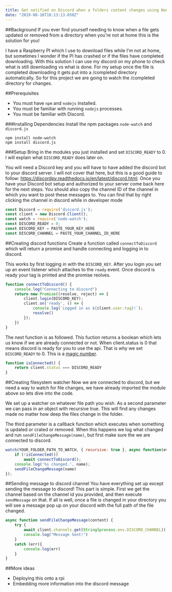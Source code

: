 ```yaml
---
title: Get notified on Discord when a folders content changes using Nodejs
date: "2019-08-16T18:13:13.650Z"
---
```


##Background
If you ever find yourself needing to know when a file gets updated or removed from a directory when you're not at home this is the solution for you!

I have a Raspberry PI which I use to download files while I'm not at home, but sometimes I wonder if the PI has crashed or if the files have completed downloading. With this solution I can use my discord on my phone to check what is still downloading vs what is done. For my setup once the file is completed downloading it gets put into a /completed directory automatically. So for this project we are going to watch the /completed directory for changes.

##Prerequisites
- You must have `npm` and `nodejs` installed.
- You must be familiar with running `nodejs` processes. 
- You must be familiar with Discord.


###Installing Dependencies
Install the npm packages `node-watch` and `discord.js`

```terminal
npm install node-watch 
npm install discord.js

```

###Setup
Bring in the modules you just installed and set `DISCORD_READY` to 0. I will explain what `DISCORD_READY` does later on.

You will need a Discord key and you will have to have added the discord bot to your discord server. I will not cover that here, but this is a good guide to follow: https://discordpy.readthedocs.io/en/latest/discord.html.
Once you have your Discord bot setup and authorized to your server come back here for the next steps. 
You should also copy the channel ID of the channel in which you want to post these messages to. You can find that by right clicking the channel in discord while in developer mode

```javascript
const Discord = require('discord.js');
const client = new Discord.Client();
const watch = require('node-watch');
const DISCORD_READY = 0;
const DISCORD_KEY = PASTE_YOUR_KEY_HERE
const DISCORD_CHANNEL = PASTE_YOUR_CHANNEL_ID_HERE
```
##Creating discord functions
Create a function called `connectToDiscord` which will return a promise and handle connecting and logging in to discord. 

This works by first logging in with the `DISCORD_KEY`. After you login you set up an event listener which attaches to the `ready` event. Once discord is ready your tag is printed and the promise reolves.
```javascript
function connectToDiscord() {
    console.log("Connecting to discord")
    return new Promise((resolve, reject) => {
        client.login(DISCORD_KEY);
        client.on('ready', () => {
            console.log(`Logged in as ${client.user.tag}!`);
            resolve()
        });
    })
}
```

The next function is as followed. This fuction returns a boolean which lets us know if we are already connected or not. When client.status is 0 that means discord is ready for you to use the api. That is why we set `DISCORD_READY` to 0. This is a [magic number](https://en.wikipedia.org/wiki/Magic_number_(programming)).
```javascript
function isConnected() {
    return client.status === DISCORD_READY
}
```

##Creating filesystem watcher
Now we are connected to discord, but we need a way to watch for file changes, we have already imported the module above so lets dive into the code.

We set up a watcher on whatever file path you wish. As a second parameter we can pass in an object with recursive true. This will find any changes made no matter how deep the files change in the folder. 

The third parameter is a callback function which executes when something is updated or crated or removed. When this happens we log what changed and run `sendFileChangeMessage(name)`, but first make sure the we are connected to discord.

```javascript
watch(YOUR_FOLDER_PATH_TO_WATCH, { recursive: true }, async function(evt, name) {
    if (!isConnected()) 
        await connectToDiscord();
    console.log('%s changed.', name);
    sendFileChangeMessage(name)
});
```
##Sending message to discord channel
You have everything set up except sending the message to discord!
This part is simple. First we get the channel based on the channel id you provided, and then execute `sendMessage` on that. If all is well, once a file is changed in your directory you will see a message pop up on your discord with the full path of the file changed.
```javascript
async function sendFileChangeMessage(content) {
    try {
        await client.channels.get(String(process.env.DISCORD_CHANNEL)).sendMessage(content)
        console.log("Message Sent!")
    }
    catch (err){
        console.log(err)
    }
}
```

##More ideas
- Deploying this onto a rpi
- Embedding more information into the discord message
